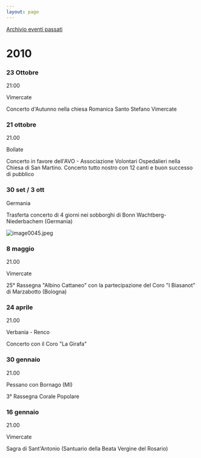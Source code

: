 ```yaml
---
layout: page
---
```


[Archivio eventi passati](..)

# 2010

### 23 Ottobre

21:00

Vimercate

Concerto d'Autunno nella chiesa Romanica Santo Stefano Vimercate

### 21 ottobre

21.00

Bollate

Concerto in favore dell'AVO - Associazione Volontari Ospedalieri nella Chiesa di San Martino. Concerto tutto nostro con 12 canti e buon successo di pubblico

### 30 set / 3 ott

Germania

Trasferta concerto di 4 giorni nei sobborghi di Bonn Wachtberg-Niederbachem (Germania)

![image0045.jpeg](test_eventi_v1/img/image0045.jpeg)

### 8 maggio

21.00

Vimercate

25° Rassegna "Albino Cattaneo" con la partecipazione del Coro "I Biasanot" di Marzabotto (Bologna)

### 24 aprile

21.00

Verbania - Renco

Concerto con il Coro "La Girafa"

### 30 gennaio

21.00

Pessano con Bornago (MI)

3° Rassegna Corale Popolare

### 16 gennaio

21.00

Vimercate

Sagra di Sant'Antonio (Santuario della Beata Vergine del Rosario)
